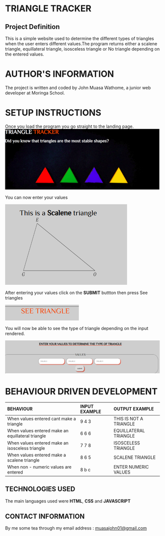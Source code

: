 # TRIANGLE TRACKER

## Project Definition
This is a simple website used to determine the different types of triangles when the user enters different values.The program returns either a scalene triangle, equillateral triangle, isosceless triangle or No triangle depending on the entered values.

# AUTHOR'S INFORMATION
The project is written and coded by John Muasa Wathome, a junior web developer at Moringa School.

# SETUP INSTRUCTIONS
Once you load the program you go straight to the landing page.
![landing page](images/landing.png)

You can now enter your values

![values image](images/sample.png)

After entering your values click on the **SUBMIT** buttton then press See triangles

![see triangle image](images/see.png)

You will now be able to see the type of triangle depending on the input rendered.

![Type image](images/valus.png)

# BEHAVIOUR DRIVEN DEVELOPMENT

| BEHAVIOUR          | INPUT EXAMPLE     |     OUTPUT EXAMPLE    |
| :-------------        | :------------- | :------------------
| When values entered cant make a triangle       | 9 4 3      | THIS IS NOT A TRIANGLE |
| When values entered make an equillateral triangle | 6 6 6    | EQUILLATERAL TRIANGLE  |
| When values entered make an isosceless triangle  | 7 7 8    |  ISOSCELESS TRIANGLE |
| When values entered make a scalene triangle |  8 6 5 | SCALENE TRIANGLE |
| When non - numeric values are entered |  8 b c| ENTER NUMERIC VALUES |

## TECHNOLOGIES USED
The main languages used were **HTML**, **CSS** and **JAVASCRIPT**

## CONTACT INFORMATION
By me some tea through my email address : <muasajohn01@gmail.com>
